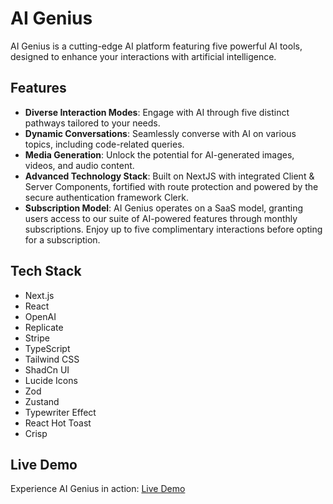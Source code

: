 # AI Genius

AI Genius is a cutting-edge AI platform featuring five powerful AI tools, designed to enhance your interactions with artificial intelligence.

## Features

- **Diverse Interaction Modes**: Engage with AI through five distinct pathways tailored to your needs.
- **Dynamic Conversations**: Seamlessly converse with AI on various topics, including code-related queries.
- **Media Generation**: Unlock the potential for AI-generated images, videos, and audio content.
- **Advanced Technology Stack**: Built on NextJS with integrated Client & Server Components, fortified with route protection and powered by the secure authentication framework Clerk.
- **Subscription Model**: AI Genius operates on a SaaS model, granting users access to our suite of AI-powered features through monthly subscriptions. Enjoy up to five complimentary interactions before opting for a subscription.

## Tech Stack

- Next.js
- React
- OpenAI
- Replicate
- Stripe
- TypeScript
- Tailwind CSS
- ShadCn UI
- Lucide Icons
- Zod
- Zustand
- Typewriter Effect
- React Hot Toast
- Crisp

## Live Demo

Experience AI Genius in action: [Live Demo](https://ai-genius-jungle.vercel.app/conversation)
